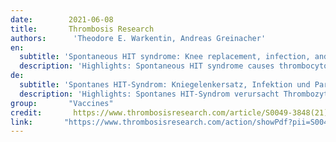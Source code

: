 ```yaml
---
date:        2021-06-08
title:       Thrombosis Research
authors:      'Theodore E. Warkentin, Andreas Greinacher'
en:
  subtitle: 'Spontaneous HIT syndrome: Knee replacement, infection, and parallels with vaccine-induced immune thrombotic thrombocytopenia'
  description: 'Highlights: Spontaneous HIT syndrome causes thrombocytopenia/thrombosis without proximate heparin. Spontaneous HIT syndrome is explained by platelet-activating anti-PF4 antibodies. One rare trigger of spontaneous HIT syndrome is total knee arthroplasty. Spontaneous HIT syndrome has a high frequency of venous or arterial stroke. High-dose intravenous immune globulin is a treatment of spontaneous HIT syndrome. Abstract: Heparin-induced thrombocytopenia (HIT) is characterized clinically by thrombocytopenia, hypercoagulability, and increased thrombosis risk, and serologically by platelet-activating anti-platelet factor 4 (PF4)/heparin antibodies. Heparin-“induced” acknowledges that HIT is usually triggered by a proximate immunizing exposure to heparin. However, certain non-heparin medications (pentosan polysulfate, hypersulfated chondroitin sulfate, fondaparinux) can trigger “HIT”. Further, naturally-occurring polyanions (bacterial lipopolysaccharide, DNA/RNA) can interact with PF4 to recapitulate HIT antigens. Indeed, immunologic presensitization to naturally-occurring polyanions could explain why HIT more closely resembles a secondary, rather than a primary, immune response. In 2008 it was first reported that a HIT-mimicking disorder can occur without any preceding exposure to heparin or polyanionic medications. Termed “spontaneous HIT syndrome”, two subtypes are recognized: (a) surgical (post-orthopedic, especially post-total knee arthroplasty, and (b) medical (usually post-infectious). Recently, COVID-19 adenoviral vector vaccination has been associated with a thrombotic thrombocytopenic disorder associated with positive PF4-dependent enzyme-immunoassays and serum-induced platelet activation that is maximal when PF4 is added. Vaccine-induced immune thrombotic thrombocytopenia (VITT) features unusual thromboses (cerebral venous thrombosis, splanchnic vein thrombosis) similar to those seen in spontaneous HIT syndrome. The emerging concept is that classic HIT reflects platelet-activating anti-PF4/heparin antibodies whereas spontaneous HIT syndrome and other atypical “autoimmune HIT” presentations (delayed-onset HIT, persisting HIT, heparin “flush” HIT) reflect heparin-independent platelet-activating anti-PF4 antibodies—although the precise relationships between PF4 epitope targets and the clinical syndromes remain to be determined. Treatment of spontaneous HIT syndrome includes non-heparin anticoagulation (direct oral Xa inhibitors favored over direct thrombin inhibitors) and high-dose immunoglobulin.'
de: 
  subtitle: 'Spontanes HIT-Syndrom: Kniegelenkersatz, Infektion und Parallelen zur impfstoffinduzierten immunthrombotischen Thrombozytopenie'
  description: 'Highlights: Spontanes HIT-Syndrom verursacht Thrombozytopenie/Thrombose ohne proximales Heparin. Das spontane HIT-Syndrom wird durch Thrombozyten-aktivierende Anti-PF4-Antikörper erklärt. Ein seltener Auslöser des spontanen HIT-Syndroms ist eine totale Kniearthroplastik. Das spontane HIT-Syndrom hat eine hohe Häufigkeit von venösen oder arteriellen Schlaganfällen. Hochdosiertes intravenöses Immunglobulin ist eine Behandlung des spontanen HIT-Syndroms. Abstract: Die Heparin-induzierte Thrombozytopenie (HIT) ist klinisch durch Thrombozytopenie, Hyperkoagulabilität und ein erhöhtes Thromboserisiko und serologisch durch Thrombozyten-aktivierende Anti-Plättchen-Faktor 4 (PF4)/Heparin-Antikörper gekennzeichnet. Heparin-"induziert" bedeutet, dass die HIT in der Regel durch eine unmittelbare immunisierende Heparin-Exposition ausgelöst wird. Bestimmte Nicht-Heparin-Medikamente (Pentosanpolysulfat, hypersulfatiertes Chondroitinsulfat, Fondaparinux) können jedoch eine HIT" auslösen. Darüber hinaus können natürlich vorkommende Polyanionen (bakterielles Lipopolysaccharid, DNA/RNA) mit PF4 interagieren und so HIT-Antigene rekapitulieren. Tatsächlich könnte eine immunologische Vorsensibilisierung gegenüber natürlich vorkommenden Polyanionen erklären, warum die HIT eher einer sekundären als einer primären Immunantwort ähnelt. Im Jahr 2008 wurde erstmals berichtet, dass eine HIT-ähnliche Erkrankung auftreten kann, ohne dass zuvor eine Exposition gegenüber Heparin oder polyanionischen Medikamenten stattgefunden hat. Unter der Bezeichnung "spontanes HIT-Syndrom" werden zwei Subtypen unterschieden: (a) chirurgisch (nach orthopädischen Eingriffen, insbesondere nach einer Knietotalendoprothese) und (b) medizinisch (gewöhnlich nach einer Infektion). Kürzlich wurde die Impfung mit dem adenoviralen COVID-19-Vektor mit einer thrombotischen thrombozytopenischen Störung in Verbindung gebracht, die mit positiven PF4-abhängigen Enzymimmunoassays und einer seruminduzierten Thrombozytenaktivierung einhergeht, die bei Zugabe von PF4 maximal ist. Die impfinduzierte immunthrombotische Thrombozytopenie (VITT) weist ungewöhnliche Thrombosen auf (zerebrale Venenthrombose, splanchische Venenthrombose), die denen des spontanen HIT-Syndroms ähneln. Es zeichnet sich ab, dass die klassische HIT auf thrombozytenaktivierende Anti-PF4/Heparin-Antikörper zurückzuführen ist, während das spontane HIT-Syndrom und andere atypische "Autoimmun-HIT" (verzögert einsetzende HIT, persistierende HIT, Heparin-"Flush"-HIT) auf heparinunabhängige thrombozytenaktivierende Anti-PF4-Antikörper zurückzuführen sind - auch wenn die genauen Beziehungen zwischen den PF4-Epitopen und den klinischen Syndromen noch nicht geklärt sind. Die Behandlung des spontanen HIT-Syndroms umfasst eine Nicht-Heparin-Antikoagulation (direkte orale Xa-Inhibitoren werden gegenüber direkten Thrombininhibitoren bevorzugt) und hochdosiertes Immunglobulin.'
group:       "Vaccines"
credit:       https://www.thrombosisresearch.com/article/S0049-3848(21)00357-1/fulltext#%20
link:       "https://www.thrombosisresearch.com/action/showPdf?pii=S0049-3848%2821%2900357-1"
---
```

<object data="{{ page.link }}" style='height:calc(100vh - 400px); width: 100%' type='application/pdf'></object>
